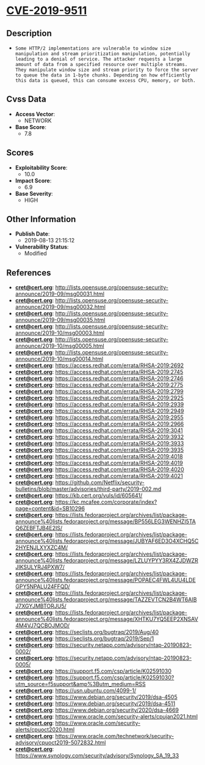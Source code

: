 
# [CVE-2019-9511](http://lists.opensuse.org/opensuse-security-announce/2019-09/msg00031.html)

## Description

- `Some HTTP/2 implementations are vulnerable to window size manipulation and stream prioritization manipulation, potentially leading to a denial of service. The attacker requests a large amount of data from a specified resource over multiple streams. They manipulate window size and stream priority to force the server to queue the data in 1-byte chunks. Depending on how efficiently this data is queued, this can consume excess CPU, memory, or both.`

## Cvss Data

- **Access Vector**:
  - NETWORK
- **Base Score**:
  - 7.8

## Scores

- **Exploitability Score**:
  - 10.0
- **Impact Score**:
  - 6.9
- **Base Severity**:
  - HIGH

## Other Information

- **Publish Date**:
  - 2019-08-13 21:15:12
- **Vulnerability Status**:
  - Modified

## References

- **cret@cert.org**: http://lists.opensuse.org/opensuse-security-announce/2019-09/msg00031.html
- **cret@cert.org**: http://lists.opensuse.org/opensuse-security-announce/2019-09/msg00032.html
- **cret@cert.org**: http://lists.opensuse.org/opensuse-security-announce/2019-09/msg00035.html
- **cret@cert.org**: http://lists.opensuse.org/opensuse-security-announce/2019-10/msg00003.html
- **cret@cert.org**: http://lists.opensuse.org/opensuse-security-announce/2019-10/msg00005.html
- **cret@cert.org**: http://lists.opensuse.org/opensuse-security-announce/2019-10/msg00014.html
- **cret@cert.org**: https://access.redhat.com/errata/RHSA-2019:2692
- **cret@cert.org**: https://access.redhat.com/errata/RHSA-2019:2745
- **cret@cert.org**: https://access.redhat.com/errata/RHSA-2019:2746
- **cret@cert.org**: https://access.redhat.com/errata/RHSA-2019:2775
- **cret@cert.org**: https://access.redhat.com/errata/RHSA-2019:2799
- **cret@cert.org**: https://access.redhat.com/errata/RHSA-2019:2925
- **cret@cert.org**: https://access.redhat.com/errata/RHSA-2019:2939
- **cret@cert.org**: https://access.redhat.com/errata/RHSA-2019:2949
- **cret@cert.org**: https://access.redhat.com/errata/RHSA-2019:2955
- **cret@cert.org**: https://access.redhat.com/errata/RHSA-2019:2966
- **cret@cert.org**: https://access.redhat.com/errata/RHSA-2019:3041
- **cret@cert.org**: https://access.redhat.com/errata/RHSA-2019:3932
- **cret@cert.org**: https://access.redhat.com/errata/RHSA-2019:3933
- **cret@cert.org**: https://access.redhat.com/errata/RHSA-2019:3935
- **cret@cert.org**: https://access.redhat.com/errata/RHSA-2019:4018
- **cret@cert.org**: https://access.redhat.com/errata/RHSA-2019:4019
- **cret@cert.org**: https://access.redhat.com/errata/RHSA-2019:4020
- **cret@cert.org**: https://access.redhat.com/errata/RHSA-2019:4021
- **cret@cert.org**: https://github.com/Netflix/security-bulletins/blob/master/advisories/third-party/2019-002.md
- **cret@cert.org**: https://kb.cert.org/vuls/id/605641/
- **cret@cert.org**: https://kc.mcafee.com/corporate/index?page=content&id=SB10296
- **cret@cert.org**: https://lists.fedoraproject.org/archives/list/package-announce%40lists.fedoraproject.org/message/BP556LEG3WENHZI5TAQ6ZEBFTJB4E2IS/
- **cret@cert.org**: https://lists.fedoraproject.org/archives/list/package-announce%40lists.fedoraproject.org/message/JUBYAF6ED3O4XCHQ5C2HYENJLXYXZC4M/
- **cret@cert.org**: https://lists.fedoraproject.org/archives/list/package-announce%40lists.fedoraproject.org/message/LZLUYPYY3RX4ZJDWZRJIKSULYRJ4PXW7/
- **cret@cert.org**: https://lists.fedoraproject.org/archives/list/package-announce%40lists.fedoraproject.org/message/POPAEC4FWL4UU4LDEGPY5NPALU24FFQD/
- **cret@cert.org**: https://lists.fedoraproject.org/archives/list/package-announce%40lists.fedoraproject.org/message/TAZZEVTCN2B4WT6AIBJ7XGYJMBTORJU5/
- **cret@cert.org**: https://lists.fedoraproject.org/archives/list/package-announce%40lists.fedoraproject.org/message/XHTKU7YQ5EEP2XNSAV4M4VJ7QCBOJMOD/
- **cret@cert.org**: https://seclists.org/bugtraq/2019/Aug/40
- **cret@cert.org**: https://seclists.org/bugtraq/2019/Sep/1
- **cret@cert.org**: https://security.netapp.com/advisory/ntap-20190823-0002/
- **cret@cert.org**: https://security.netapp.com/advisory/ntap-20190823-0005/
- **cret@cert.org**: https://support.f5.com/csp/article/K02591030
- **cret@cert.org**: https://support.f5.com/csp/article/K02591030?utm_source=f5support&amp%3Butm_medium=RSS
- **cret@cert.org**: https://usn.ubuntu.com/4099-1/
- **cret@cert.org**: https://www.debian.org/security/2019/dsa-4505
- **cret@cert.org**: https://www.debian.org/security/2019/dsa-4511
- **cret@cert.org**: https://www.debian.org/security/2020/dsa-4669
- **cret@cert.org**: https://www.oracle.com/security-alerts/cpujan2021.html
- **cret@cert.org**: https://www.oracle.com/security-alerts/cpuoct2020.html
- **cret@cert.org**: https://www.oracle.com/technetwork/security-advisory/cpuoct2019-5072832.html
- **cret@cert.org**: https://www.synology.com/security/advisory/Synology_SA_19_33
